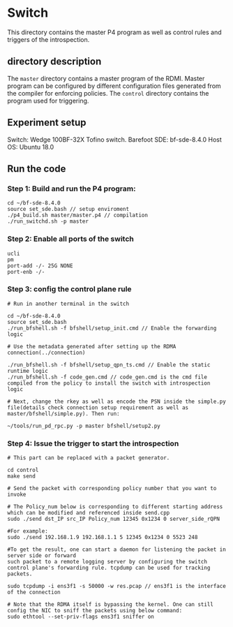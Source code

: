 # Switch

This directory contains the master P4 program as well as control rules and triggers of the introspection.

## directory description

The ``master`` directory contains a master program of the RDMI. Master program can be configured by different configuration files generated from the compiler for enforcing policies. The ``control`` directory contains the program used for triggering.

## Experiment setup

Switch: Wedge 100BF-32X Tofino switch.
Barefoot SDE: bf-sde-8.4.0
Host OS: Ubuntu 18.0

## Run the code

### Step 1: Build and run the P4 program:
```
cd ~/bf-sde-8.4.0
source set_sde.bash // setup enviroment
./p4_build.sh master/master.p4 // compilation
./run_switchd.sh -p master
```

### Step 2: Enable all ports of the switch
```
ucli
pm
port-add -/- 25G NONE
port-enb -/-
```

### Step 3: config the control plane rule
```
# Run in another terminal in the switch

cd ~/bf-sde-8.4.0
source set_sde.bash
./run_bfshell.sh -f bfshell/setup_init.cmd // Enable the forwarding logic

# Use the metadata generated after setting up the RDMA connection(../connection)

./run_bfshell.sh -f bfshell/setup_qpn_ts.cmd // Enable the static runtime logic
./run_bfshell.sh -f code_gen.cmd // code_gen.cmd is the cmd file compiled from the policy to install the switch with introspection logic

# Next, change the rkey as well as encode the PSN inside the simple.py file(details check connection setup requirement as well as master/bfshell/simple.py). Then run:

~/tools/run_pd_rpc.py -p master bfshell/setup2.py  

```

### Step 4: Issue the trigger to start the introspection
```
# This part can be replaced with a packet generator.

cd control
make send

# Send the packet with corresponding policy number that you want to invoke

# The Policy_num below is corresponding to different starting address which can be modified and referenced inside send.cpp
sudo ./send dst_IP src_IP Policy_num 12345 0x1234 0 server_side_rQPN

#For example:
sudo ./send 192.168.1.9 192.168.1.1 5 12345 0x1234 0 5523 248

#To get the result, one can start a daemon for listening the packet in server side or forward
such packet to a remote logging server by configuring the switch control plane's forwarding rule. tcpdump can be used for tracking packets.

sudo tcpdump -i ens3f1 -s 50000 -w res.pcap // ens3f1 is the interface of the connection

# Note that the RDMA itself is bypassing the kernel. One can still config the NIC to sniff the packets using below command:
sudo ethtool --set-priv-flags ens3f1 sniffer on

```
